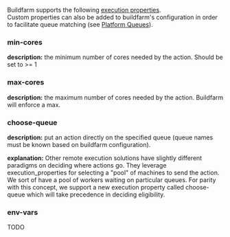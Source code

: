 Buildfarm supports the following [execution properties](https://docs.bazel.build/versions/master/be/common-definitions.html#common.exec_properties).  
Custom properties can also be added to buildfarm's configuration in order to facilitate queue matching (see [Platform Queues](https://github.com/bazelbuild/bazel-buildfarm/wiki/Shard-Platform-Operation-Queue)).

### min-cores
**description:** the minimum number of cores needed by the action.  Should be set to >= 1

### max-cores
**description:** the maximum number of cores needed by the action. Buildfarm will enforce a max.

### choose-queue
**description:** put an action directly on the specified queue (queue names must be known based on buildfarm configuration).  

**explanation:** Other remote execution solutions have slightly different paradigms on deciding where actions go. They leverage execution_properties for selecting a "pool" of machines to send the action. We sort of have a pool of workers waiting on particular queues. For parity with this concept, we support a new execution property called choose-queue which will take precedence in deciding eligibility.

### env-vars
TODO